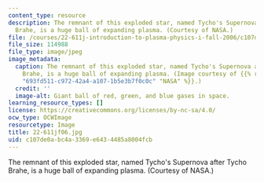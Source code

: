 ```yaml
---
content_type: resource
description: The remnant of this exploded star, named Tycho's Supernova after Tycho
  Brahe, is a huge ball of expanding plasma. (Courtesy of NASA.)
file: /courses/22-611j-introduction-to-plasma-physics-i-fall-2006/c107de0abc4a3369e6434485a8004fcb_22-611jf06.jpg
file_size: 114988
file_type: image/jpeg
image_metadata:
  caption: The remnant of this exploded star, named Tycho's Supernova after Tycho
    Brahe, is a huge ball of expanding plasma. (Image courtesy of {{% resource_link
    "693fd511-c972-42a4-a107-1b5e3b7f0c0c" "NASA" %}}.)
  credit: ''
  image-alt: Giant ball of red, green, and blue gases in space.
learning_resource_types: []
license: https://creativecommons.org/licenses/by-nc-sa/4.0/
ocw_type: OCWImage
resourcetype: Image
title: 22-611jf06.jpg
uid: c107de0a-bc4a-3369-e643-4485a8004fcb
---
```

The remnant of this exploded star, named Tycho's Supernova after Tycho Brahe, is a huge ball of expanding plasma. (Courtesy of NASA.)